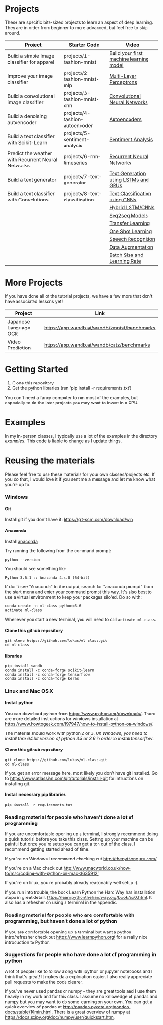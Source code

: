 # Projects

These are specific bite-sized projects to learn an aspect of deep learning.  They are in order from beginner to more advanced, but feel free to skip around.

| Project | Starter Code | Video |
| ----- | ------- | ----- |
| Build a simple image classifier for apparel | projects/1-fashion-mnist| [Build your first machine learning model](https://www.youtube.com/watch?v=CbXj7091OWA) | 
| Improve your image classifier | projects/2-fashion-mnist-mlp | [Multi-Layer Perceptrons](https://www.youtube.com/watch?v=GVKDa5hxUZE) | 
| Build a convolutional image classifier | projects/3-fashion-mnist-cnn | [Convolutional Neural Networks](https://www.youtube.com/watch?v=wzy8jI-duEQ) | 
| Build a denoising autoencoder | projects/4-fashion-autoencoder | [Autoencoders](https://www.youtube.com/watch?v=6maH8Lh3pK4) | 
| Build a text classifier with Scikit-Learn | projects/5-sentiment-analysis | [Sentiment Analysis](https://www.youtube.com/watch?v=qoyp8pBtCZ0) | 
| Predict the weather with Recurrent Neural Networks | projects/6-rnn-timeseries | [Recurrent Neural Networks](https://www.youtube.com/watch?v=8lbGjKhrJOo) | 
| Build a text generator | projects/7-text-generator | [Text Generation using LSTMs and GRUs](https://www.youtube.com/watch?v=4F69m3krMHw) |
| Build a text classifier with Convolutions | projects/8-text-classification | [Text Classification using CNNs](https://www.youtube.com/watch?v=8YsZXTpFRO0) |
|||[Hybrid LSTM/CNNs](https://www.youtube.com/watch?v=NysY9FN9Uac)|
|||[Seq2seq Models](https://www.youtube.com/watch?v=MqugtGD605k)|
|||[Transfer Learning](https://www.youtube.com/watch?v=vbhEnEbj3JM)|
|||[One Shot Learning](https://www.youtube.com/watch?v=H4MPIWX6ftE)|
|||[Speech Recognition](https://www.youtube.com/watch?v=Qf4YJcHXtcY)|
|||[Data Augmentation](https://www.youtube.com/watch?v=yYqAvlkRwUQ)|
|||[Batch Size and Learning Rate](https://www.youtube.com/watch?v=ZBVwnoVIvZk)|

# More Projects

If you have done all of the tutorial projects, we have a few more that don't have associated lessons yet!

| Project | Link |
| ------- | ---- |
|Japanese Language OCR | https://app.wandb.ai/wandb/kmnist/benchmarks |
|Video Prediction | https://app.wandb.ai/wandb/catz/benchmarks |


# Getting Started

1. Clone this repository
2. Get the python libraries (run 'pip install -r requirements.txt')

You don't need a fancy computer to run most of the examples, but especially to do the later projects you may want to invest in a GPU.

# Examples

In my in-person classes, I typically use a lot of the examples in the directory *examples*.  This code is liable to change as I update things.

# Reusing the materials

Please feel free to use these materials for your own classes/projects etc.  If you do that, I would love it if you sent me a message and let me know what you're up to.

### Windows

#### Git

Install git if you don't have it: https://git-scm.com/download/win

#### Anaconda

Install [anaconda](https://repo.continuum.io/archive/Anaconda3-4.4.0-Windows-x86_64.exe)

Try running the following from the command prompt:

```
python --version
```

You should see something like

```
Python 3.6.1 :: Anaconda 4.4.0 (64-bit)
```

If don't see "Anaconda" in the output, search for "anaconda prompt" from the start menu and enter your command prompt this way.   It's also best to use a virtual environment to keep your packages silo'ed.  Do so with:

```
conda create -n ml-class python=3.6
activate ml-class
```

Whenever you start a new terminal, you will need to call `activate ml-class`.

#### Clone this github repository
```
git clone https://github.com/lukas/ml-class.git
cd ml-class
```

#### libraries

```
pip install wandb
conda install -c conda-forge scikit-learn
conda install -c conda-forge tensorflow
conda install -c conda-forge keras
```

### Linux and Mac OS X
#### Install python

You can download python from https://www.python.org/downloads/.  There are more detailed instructions for windows installation at https://www.howtogeek.com/197947/how-to-install-python-on-windows/.  

The material should work with python 2 or 3.  *On Windows, you need to install thre 64 bit version of python 3.5 or 3.6 in order to install tensorflow*.

#### Clone this github repository
```
git clone https://github.com/lukas/ml-class.git
cd ml-class
```

If you get an error message here, most likely you don't have git installed.  Go to https://www.atlassian.com/git/tutorials/install-git for intructions on installing git.

#### Install necessary pip libraries
```
pip install -r requirements.txt
```


### Reading material for people who haven't done a lot of programming

If you are uncomfortable opening up a terminal, I strongly recommend doing a quick tutorial before you take this class.  Setting up your machine can be painful but once you're setup you can get a ton out of the class.  I recommend getting started ahead of time.

If you're on Windows I recommend checking out http://thepythonguru.com/.

If you're on a Mac check out http://www.macworld.co.uk/how-to/mac/coding-with-python-on-mac-3635912/

If you're on linux, you're probably already reasonably well setup :).

If you run into trouble, the book Learn Python the Hard Way has installation steps in great detail: https://learnpythonthehardway.org/book/ex0.html.  It also has a refresher on using a terminal in the appendix.

### Reading material for people who are comfortable with programming, but haven't done a lot of python

If you are comfortable opening up a terminal but want a python intro/refresher check out https://www.learnpython.org/ for a really nice introduction to Python.

### Suggestions for people who have done a lot of programming in python

A lot of people like to follow along with ipython or jupyter notebooks and I think that's great!  It makes data exploration easier.  I also really appreciate pull requests to make the code clearer.

If you've never used pandas or numpy - they are great tools and I use them heavily in my work and for this class.  I assume no knlowedge of pandas and numpy but you may want to do some learning on your own.  You can get a quick overview of pandas at http://pandas.pydata.org/pandas-docs/stable/10min.html.  There is a great overview of numpy at https://docs.scipy.org/doc/numpy/user/quickstart.html.


